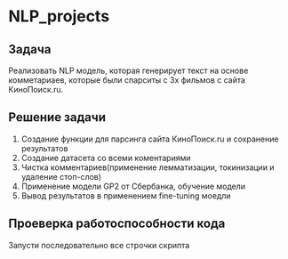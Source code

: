 # NLP_projects
## Задача
Реализовать NLP модель, которая генерирует текст на основе комметариаев, которые были спарситы с 3х фильмов с сайта КиноПоиск.ru.
## Решение задачи
1) Создание функции для парсинга сайта КиноПоиск.ru и сохранение результатов
2) Создание датасета со всеми коментариями
3) Чистка комментариев(применение лемматизации, токинизации и удаление стоп-слов)
4) Применение модели GP2 от Сбербанка, обучение модели 
6) Вывод результатов в применением fine-tuning моедли
## Проеверка работоспособности кода
Запусти последовательно все строчки скрипта
